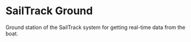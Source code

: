 # SailTrack Ground
Ground station of the SailTrack system for getting real-time data from the boat.
